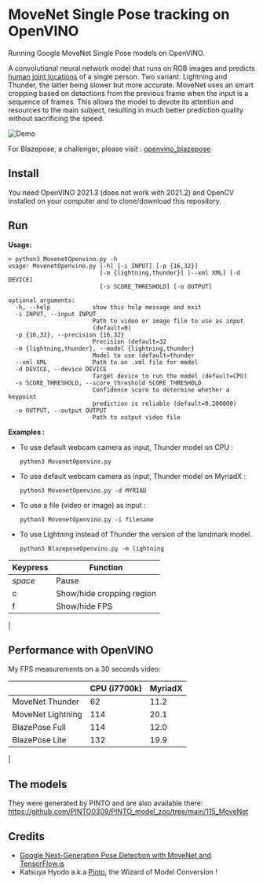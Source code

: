 # MoveNet Single Pose tracking on OpenVINO

Running Google MoveNet Single Pose models on OpenVINO.

A convolutional neural network model that runs on RGB images and predicts [human joint
locations](https://github.com/tensorflow/tfjs-models/tree/master/pose-detection#coco-keypoints-used-in-movenet-and-posenet) of a single person. Two variant: Lightning and Thunder, the latter being slower but more accurate.
MoveNet uses an smart cropping based on detections from the previous frame when the input is a sequence of frames. This allows the model to devote its attention and resources to the main subject, resulting in much better prediction quality without sacrificing the speed.

![Demo](img/dance.gif)

For Blazepose, a challenger, please visit : [openvino_blazepose](https://github.com/geaxgx/openvino_blazepose)



## Install

You need OpenVINO 2021.3 (does not work with 2021.2) and OpenCV installed on your computer and to clone/download this repository.

## Run

**Usage:**

```
> python3 MovenetOpenvino.py -h                                               
usage: MovenetOpenvino.py [-h] [-i INPUT] [-p {16,32}]
                          [-m {lightning,thunder}] [--xml XML] [-d DEVICE]
                          [-s SCORE_THRESHOLD] [-o OUTPUT]

optional arguments:
  -h, --help            show this help message and exit
  -i INPUT, --input INPUT
                        Path to video or image file to use as input
                        (default=0)
  -p {16,32}, --precision {16,32}
                        Precision (default=32
  -m {lightning,thunder}, --model {lightning,thunder}
                        Model to use (default=thunder
  --xml XML             Path to an .xml file for model
  -d DEVICE, --device DEVICE
                        Target device to run the model (default=CPU)
  -s SCORE_THRESHOLD, --score_threshold SCORE_THRESHOLD
                        Confidence score to determine whether a keypoint
                        prediction is reliable (default=0.200000)
  -o OUTPUT, --output OUTPUT
                        Path to output video file
```
**Examples :**

- To use default webcam camera as input, Thunder model on CPU :

    ```python3 MovenetOpenvino.py```

- To use default webcam camera as input, Thunder model on MyriadX :

    ```python3 MovenetOpenvino.py -d MYRIAD```

- To use a file (video or image) as input :

    ```python3 MovenetOpenvino.py -i filename```

- To use Lightning instead of Thunder the version of the landmark model. 

    ```python3 BlazeposeOpenvino.py -m lightning```


|Keypress|Function|
|-|-|
|*space*|Pause
|c|Show/hide cropping region|
|f|Show/hide FPS|
|

## Performance with OpenVINO
My FPS measurements on a 30 seconds video:

||CPU (i7700k)|MyriadX|
|-|-|-|
|MoveNet Thunder|62|11.2|
|MoveNet Lightning|114|20.1|
|BlazePose Full|114|12.0|
|BlazePose Lite|132|19.9|
|


## The models 
They were generated by PINTO and are also available there: https://github.com/PINTO0309/PINTO_model_zoo/tree/main/115_MoveNet


## Credits
* [Google Next-Generation Pose Detection with MoveNet and TensorFlow.js](https://blog.tensorflow.org/2021/05/next-generation-pose-detection-with-movenet-and-tensorflowjs.html)
* Katsuya Hyodo a.k.a [Pinto](https://github.com/PINTO0309), the Wizard of Model Conversion !
